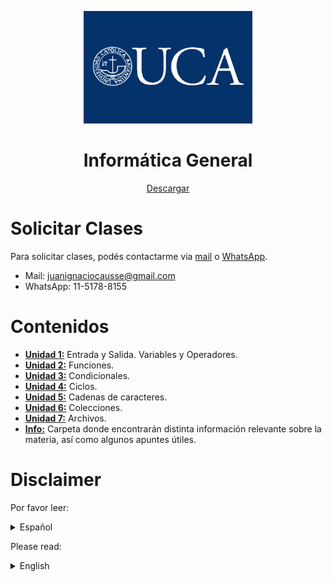 <p align="center">
  <img src="https://github.com/jcausse/clases_uca_ig/blob/main/.other/uca_logo.png?raw=true" height="180"/>
</p>
<h1 align="center">Informática General</h1>
<p align="center"><a href="https://github.com/jcausse/clases_uca_ig/archive/refs/heads/main.zip">Descargar</a></p>

# Solicitar Clases
Para solicitar clases, podés contactarme via [mail](mailto:juanignaciocausse@gmail.com) o [WhatsApp](https://wa.me/541151788155).
* Mail: juanignaciocausse@gmail.com
* WhatsApp: 11-5178-8155

# Contenidos
* [**Unidad 1:**](https://github.com/jcausse/clases_uca_ig/tree/main/unidad_1) Entrada y Salida. Variables y Operadores.
* [**Unidad 2:**](https://github.com/jcausse/clases_uca_ig/tree/main/unidad_2) Funciones.
* [**Unidad 3:**](https://github.com/jcausse/clases_uca_ig/tree/main/unidad_3) Condicionales.
* [**Unidad 4:**](https://github.com/jcausse/clases_uca_ig/tree/main/unidad_4) Ciclos.
* [**Unidad 5:**](https://github.com/jcausse/clases_uca_ig/tree/main/unidad_5) Cadenas de caracteres.
* [**Unidad 6:**](https://github.com/jcausse/clases_uca_ig/tree/main/unidad_6) Colecciones.
* [**Unidad 7:**](https://github.com/jcausse/clases_uca_ig/tree/main/unidad_7) Archivos.
* [**Info:**](https://github.com/jcausse/clases_uca_ig/tree/main/info) Carpeta donde encontrarán distinta información relevante sobre la materia, así como algunos apuntes útiles.

# Disclaimer
Por favor leer:

<details>
<summary> Español </summary>

# Disclaimer (ES)
Este repositorio contiene algunos apuntes teóricos de mi autoría, y ejercicios resueltos de guías de Informática General de la UCA - Buenos Aires.

Los mismos fueron resueltos en vivo, en **clases particulares** impartidas a alumnos que han querido compartir con la comunidad los archivos generados durante las mismas. **No estoy asociado a la cátedra**.

Los distintos programas aquí expuestos, así como las _features_ de Python utilizadas, se ajustan a los criterios y restricciones impuestos por la cátedra
Informática General de la UCA, por lo que, si bien algunas soluciones pueden mejorarse utilizando características de Python más avanzadas, no se hace uso de 
las mismas para cumplir con los mencionados requisitos. Es por esto que el presente repositorio NO pretende:
* Ser compatible con materias de Python de otras universidades.
* Ser parte de un _portfolio_ personal.

</details>

Please read:

<details>
<summary> English </summary>
  
# Disclaimer (EN)
This repository contains some theoretical notes authored by me, as well as solved exercises from the General Informatics course guides at UCA - Buenos Aires.

These exercises were solved live, during private lessons given to students who have chosen to share the files generated during the sessions with the community. I am not affiliated with the course.

The various programs presented here, as well as the Python features used, adhere to the criteria and restrictions imposed by the General Informatics course at UCA. Therefore, while some solutions could be improved using more advanced Python features, these are not used in order to meet the stated requirements. For this reason, this repository does NOT intend to:
* Be compatible with Python courses from other universities.
* Be part of a personal portfolio.

</details>

